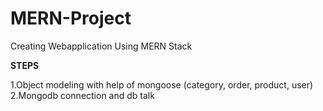 # MERN-Project
Creating Webapplication Using MERN Stack

**STEPS**

1.Object modeling with help of mongoose (category, order, product, user)<br/>
2.Mongodb connection and db talk

